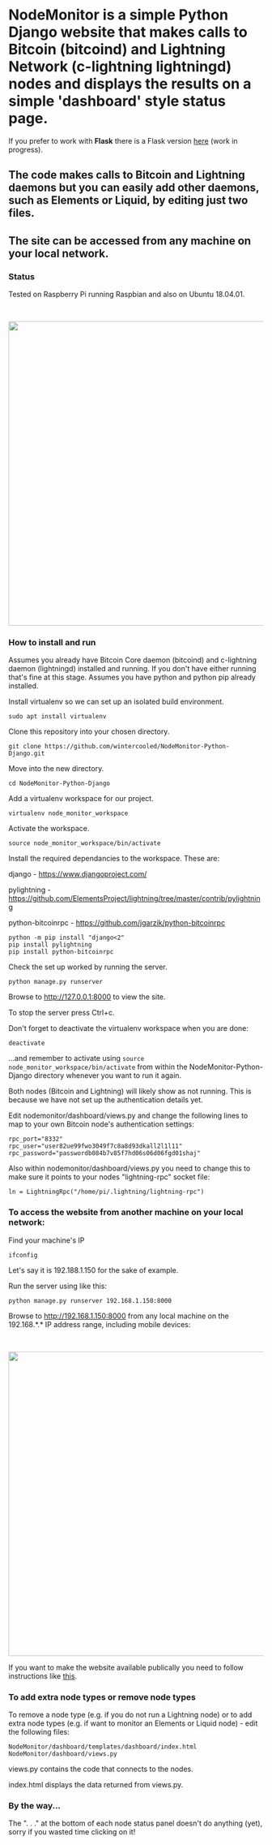 # NodeMonitor is a simple Python Django website that makes calls to Bitcoin (bitcoind) and Lightning Network (c-lightning lightningd) nodes and displays the results on a simple 'dashboard' style status page.

If you prefer to work with **Flask** there is a Flask version [here](https://github.com/wintercooled/NodeMonitor-Python-Flask) (work in progress).

## The code makes calls to Bitcoin and Lightning daemons but you can easily add other daemons, such as Elements or Liquid, by editing just two files.

## The site can be accessed from any machine on your local network.

### Status

Tested on Raspberry Pi running Raspbian and also on Ubuntu 18.04.01.

<br />
<p align="center">
  <img width="600" src="https://wintercooled.github.io/images/NodeMonitor.png">
</p>

### How to install and run

Assumes you already have Bitcoin Core daemon (bitcoind) and c-lightning daemon (lightningd) installed and running. If you don't have either running that's fine at this stage. Assumes you have python and python pip already installed.


Install virtualenv so we can set up an isolated build environment.

```sudo apt install virtualenv```

Clone this repository into your chosen directory.

```git clone https://github.com/wintercooled/NodeMonitor-Python-Django.git```

Move into the new directory.

```cd NodeMonitor-Python-Django```

Add a virtualenv workspace for our project.

```virtualenv node_monitor_workspace```

Activate the workspace.

```source node_monitor_workspace/bin/activate```

Install the required dependancies to the workspace. These are:

django - https://www.djangoproject.com/

pylightning - https://github.com/ElementsProject/lightning/tree/master/contrib/pylightning

python-bitcoinrpc - https://github.com/jgarzik/python-bitcoinrpc

```
python -m pip install "django<2"
pip install pylightning
pip install python-bitcoinrpc 
```
Check the set up worked by running the server.

```python manage.py runserver```

Browse to http://127.0.0.1:8000 to view the site.

To stop the server press Ctrl+c.

Don't forget to deactivate the virtualenv workspace when you are done:

```deactivate```

...and remember to activate using ```source node_monitor_workspace/bin/activate``` from within the NodeMonitor-Python-Django directory whenever you want to run it again.

Both nodes (Bitcoin and Lightning) will likely show as not running. This is because we have not set up the authentication details yet.

Edit nodemonitor/dashboard/views.py and change the following lines to map to your own Bitcoin node's authentication settings:

```
rpc_port="8332"
rpc_user="user82ue99fwo3049f7c8a8d93dkall2l1l11"
rpc_password="passwordb084b7v85f7hd06s06d06fgd01shaj"
```

Also within nodemonitor/dashboard/views.py you need to change this to make sure it points to your nodes "lightning-rpc" socket file:

```
ln = LightningRpc("/home/pi/.lightning/lightning-rpc")
```

### To access the website from another machine on your local network:

Find your machine's IP

```
ifconfig 
```

Let's say it is 192.188.1.150 for the sake of example.

Run the server using like this:

```
python manage.py runserver 192.168.1.150:8000
```

Browse to http://192.168.1.150:8000 from any local machine on the 192.168.\*.\* IP address range, including mobile devices:

<br />
<p align="center">
  <img width="600" src="https://wintercooled.github.io/images/nodemonitormobile.png">
</p>

If you want to make the website available publically you need to follow instructions like [this](https://developer.mozilla.org/en-US/docs/Learn/Server-side/Django/Deployment).

### To add extra node types or remove node types

To remove a node type (e.g. if you do not run a Lightning node) or to add extra node types (e.g. if want to monitor an Elements or Liquid node) - edit the following files:

```
NodeMonitor/dashboard/templates/dashboard/index.html
NodeMonitor/dashboard/views.py
```
views.py contains the code that connects to the nodes.

index.html displays the data returned from views.py.

### By the way...
The ". . ." at the bottom of each node status panel doesn't do anything (yet), sorry if you wasted time clicking on it!
